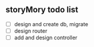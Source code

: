 ## storyMory todo list

- [ ] design and create db, migrate
- [ ] design router
- [ ] add and design controller